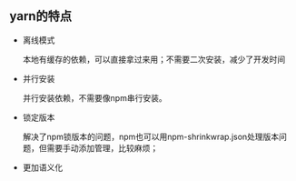 ## yarn的特点
- 离线模式

  本地有缓存的依赖，可以直接拿过来用；不需要二次安装，减少了开发时间

- 并行安装

  并行安装依赖，不需要像npm串行安装。

- 锁定版本

  解决了npm锁版本的问题，npm也可以用npm-shrinkwrap.json处理版本问题，但需要手动添加管理，比较麻烦；

- 更加语义化